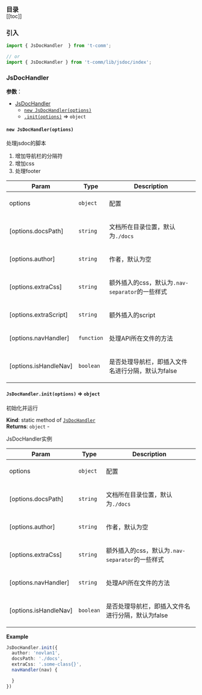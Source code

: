 <h3 style="margin-bottom: -1rem;">目录</h3>

[[toc]]

<h3>引入</h3>

```ts
import { JsDocHandler  } from 't-comm';

// or
import { JsDocHandler } from 't-comm/lib/jsdoc/index';
```


### JsDocHandler 


**参数**：




* [JsDocHandler](#JsDocHandler)
    * [`new JsDocHandler(options)`](#new_JsDocHandler_new)
    * [`.init(options)`](#JsDocHandler.init) ⇒ <code>object</code>

<a name="new_JsDocHandler_new"></a>

#### `new JsDocHandler(options)`
<p>处理jsdoc的脚本</p>
<ol>
<li>增加导航栏的分隔符</li>
<li>增加css</li>
<li>处理footer</li>
</ol>


| Param | Type | Description |
| --- | --- | --- |
| options | <code>object</code> | <p>配置</p> |
| [options.docsPath] | <code>string</code> | <p>文档所在目录位置，默认为<code>./docs</code></p> |
| [options.author] | <code>string</code> | <p>作者，默认为空</p> |
| [options.extraCss] | <code>string</code> | <p>额外插入的css，默认为<code>.nav-separator</code>的一些样式</p> |
| [options.extraScript] | <code>string</code> | <p>额外插入的script</p> |
| [options.navHandler] | <code>function</code> | <p>处理API所在文件的方法</p> |
| [options.isHandleNav] | <code>boolean</code> | <p>是否处理导航栏，即插入文件名进行分隔，默认为false</p> |

<a name="JsDocHandler.init"></a>

#### `JsDocHandler.init(options)` ⇒ <code>object</code>
<p>初始化并运行</p>

**Kind**: static method of [<code>JsDocHandler</code>](#JsDocHandler)  
**Returns**: <code>object</code> - <p>JsDocHandler实例</p>  

| Param | Type | Description |
| --- | --- | --- |
| options | <code>object</code> | <p>配置</p> |
| [options.docsPath] | <code>string</code> | <p>文档所在目录位置，默认为<code>./docs</code></p> |
| [options.author] | <code>string</code> | <p>作者，默认为空</p> |
| [options.extraCss] | <code>string</code> | <p>额外插入的css，默认为<code>.nav-separator</code>的一些样式</p> |
| [options.navHandler] | <code>string</code> | <p>处理API所在文件的方法</p> |
| [options.isHandleNav] | <code>boolean</code> | <p>是否处理导航栏，即插入文件名进行分隔，默认为false</p> |

**Example**  
```typescript
JsDocHandler.init({
  author: 'novlan1',
  docsPath: './docs',
  extraCss: '.some-class{}',
  navHandler(nav) {

  }
})
```
